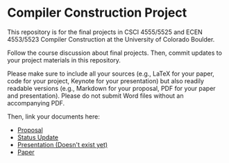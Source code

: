 # Compiler Construction Project

This repository is for the final projects in CSCI 4555/5525 and ECEN 4553/5523 Compiler Construction at the University of Colorado Boulder.

Follow the course discussion about final projects. Then, commit updates to your project materials in this repository.

Please make sure to include all your sources (e.g., LaTeX for your paper, code for your project, Keynote for your presentation) but also readily readable versions (e.g., Markdown for your proposal, PDF for your paper and presentation). Please do not submit Word files without an accompanying PDF.

Then, link your documents here:

- [Proposal](Proposal.pdf)
- [Status Update](StatusUpdate.pdf)
- [Presentation (Doesn't exist yet)](presentation/presentation.pdf)
- [Paper](ResearchOnEscapeAnalysis.pdf)
